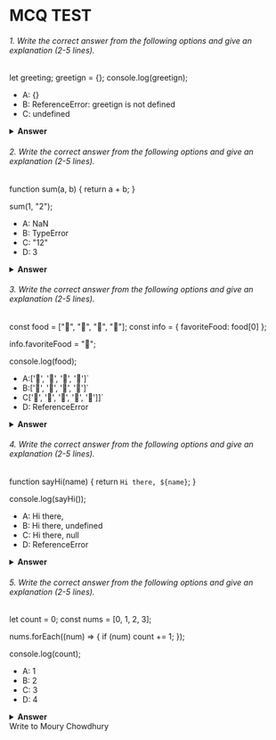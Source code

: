 <h1>MCQ TEST</h1>

###### 1. Write the correct answer from the following options and give an explanation (2-5 lines).

let greeting;
greetign = {};
console.log(greetign);

- A: {}
- B: ReferenceError: greetign is not defined
- C: undefined

<details><summary><b>Answer</b></summary>
<p>

#### Answer: ?

<i>Correct answer is "B: ReferenceError: greetign is not defined".
 The code you provided contains a typographical error.This code declared the variable as greeting but then tried to assign an empty object to greetign. Because of this error, the correct answer is:

</i>

</p>
</details>

###### 2. Write the correct answer from the following options and give an explanation (2-5 lines).

function sum(a, b) {
  return a + b;
}

sum(1, "2");

- A: NaN
- B: TypeError
- C: "12"
- D: 3

<details><summary><b>Answer</b></summary>
<p>

#### Answer: ?

<i>Correct answer is " C: "12"".
In the given code, you are using the + operator to add two values: 1 (a number) and "2" (a string). JavaScript performs implicit type conversion and treats this as a string concatenation operation. As a result, the two values are concatenated together as strings, resulting in "12"</i>

</p>
</details>

###### 3. Write the correct answer from the following options and give an explanation (2-5 lines).

const food = ["🍕", "🍫", "🥑", "🍔"];
const info = { favoriteFood: food[0] };

info.favoriteFood = "🍝";

console.log(food);

- A:['🍕', '🍫', '🥑', '🍔']`
- B:['🍝', '🍫', '🥑', '🍔']`
- C['🍝', '🍕', '🍫', '🥑', '🍔']]`
- D: ReferenceError

<details><summary><b>Answer</b></summary>
<p>

#### Answer: ?

<i>Correct Answer is "A: ['🍕', '🍫', '🥑', '🍔']"</i>

</p>
</details>

###### 4. Write the correct answer from the following options and give an explanation (2-5 lines).

function sayHi(name) {
  return `Hi there, ${name}`;
}

console.log(sayHi());

- A: Hi there,
- B: Hi there, undefined
- C: Hi there, null
- D: ReferenceError

<details><summary><b>Answer</b></summary>
<p>

#### Answer: ?

<i> Correct answer is " B: Hi there, undefined"
In the code you provided, the sayHi function expects one argument name, but when you call sayHi() without providing any arguments, JavaScript assigns the value undefined to the name parameter. Therefore, the function returns "Hi there, undefined".</i>

</p>
</details>

###### 5. Write the correct answer from the following options and give an explanation (2-5 lines).

let count = 0;
const nums = [0, 1, 2, 3];

nums.forEach((num) => {
  if (num) count += 1;
});

console.log(count);

- A: 1
- B: 2
- C: 3
- D: 4

<details><summary><b>Answer</b></summary>
<p>

#### Answer: ?

<i>Correct answer is "C:3"
In the given code, you have an array nums with four elements: [0, 1, 2, 3].</i>

</p>
</details>
Write to Moury Chowdhury
